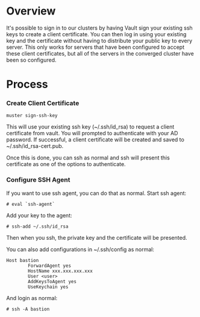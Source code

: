 # Overview

It's possible to sign in to our clusters by having Vault sign your existing
ssh keys to create a client certificate. You can then log in using your existing
key and the certificate without having to distribute your public key to every
server. This only works for servers that have been configured to accept these
client certificates, but all of the servers in the converged cluster have been
so configured.

# Process

### Create Client Certificate

    muster sign-ssh-key
    
This will use your existing ssh key (~/.ssh/id_rsa) to request a client certificate from vault.
You will prompted to authenticate with your AD password. If successful, a client
certificate will be created and saved to ~/.ssh/id_rsa-cert.pub.

Once this is done, you can ssh as normal and ssh will present this certificate as one
of the options to authenticate.

### Configure SSH Agent

If you want to use ssh agent, you can do that as normal. Start ssh agent:

    # eval `ssh-agent`

Add your key to the agent:

    # ssh-add ~/.ssh/id_rsa

Then when you ssh, the private key and the certificate will be presented.

You can also add configurations in ~/.ssh/config as normal:

    Host bastion
            ForwardAgent yes
            HostName xxx.xxx.xxx.xxx
            User <user>
            AddKeysToAgent yes
            UseKeychain yes

And login as normal:

    # ssh -A bastion
